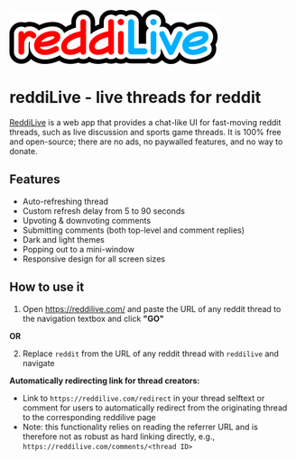 ![reddiLive](./src/images/logo_small.png)

# reddiLive - live threads for reddit

[ReddiLive](https://reddilive.com/) is a web app that provides a chat-like UI for fast-moving reddit threads, such as live discussion and sports game threads. It is 100% free and open-source; there are no ads, no paywalled features, and no way to donate.

## Features

- Auto-refreshing thread
- Custom refresh delay from 5 to 90 seconds
- Upvoting & downvoting comments
- Submitting comments (both top-level and comment replies)
- Dark and light themes
- Popping out to a mini-window
- Responsive design for all screen sizes

## How to use it

1. Open https://reddilive.com/ and paste the URL of any reddit thread to the navigation textbox and click **"GO"**

**OR**

2. Replace `reddit` from the URL of any reddit thread with `reddilive` and navigate

**Automatically redirecting link for thread creators:**

- Link to `https://reddilive.com/redirect` in your thread selftext or comment for users to automatically redirect from the originating thread to the corresponding reddilive page
- Note: this functionality relies on reading the referrer URL and is therefore not as robust as hard linking directly, e.g., `https://reddilive.com/comments/<thread ID>`
